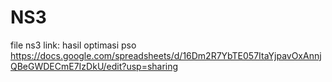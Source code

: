 # NS3
file ns3
link: hasil optimasi pso
https://docs.google.com/spreadsheets/d/16Dm2R7YbTE057ItaYjpavOxAnnjQBeGWDECmE7IzDkU/edit?usp=sharing
